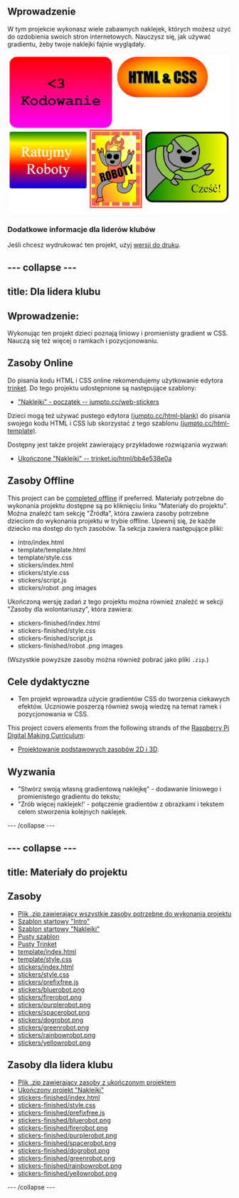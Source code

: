 ## Wprowadzenie

W tym projekcie wykonasz wiele zabawnych naklejek, których możesz użyć do ozdobienia swoich stron internetowych. Nauczysz się, jak używać gradientu, żeby twoje naklejki fajnie wyglądały.

![screenshot](images/stickers-finished.png)

### Dodatkowe informacje dla liderów klubów

Jeśli chcesz wydrukować ten projekt, użyj [wersji do druku](https://projects.raspberrypi.org/en/projects/stickers/print).

## \--- collapse \---

## title: Dla lidera klubu

## Wprowadzenie:

Wykonując ten projekt dzieci poznają liniowy i promienisty gradient w CSS. Nauczą się też więcej o ramkach i pozycjonowaniu.

## Zasoby Online

Do pisania kodu HTML i CSS online rekomendujemy użytkowanie edytora [trinket](https://trinket.io/). Do tego projektu udostępnione są następujące szablony:

* ["Naklejki" - początek -- jumpto.cc/web-stickers](http://jumpto.cc/web-stickers)

Dzieci mogą też używać pustego edytora [(jumpto.cc/html-blank)](http://jumpto.cc/html-blank) do pisania swojego kodu HTML i CSS lub skorzystać z tego szablonu [(jumpto.cc/html-template)](http://jumpto.cc/html-template).

Dostępny jest także projekt zawierający przykładowe rozwiązania wyzwań:

* [Ukończone "Naklejki" -- trinket.io/html/bb4e538e0a](https://trinket.io/html/bb4e538e0a)

## Zasoby Offline

This project can be [completed offline](https://rpf.io/html-offline) if preferred. Materiały potrzebne do wykonania projektu dostępne są po kliknięciu linku "Materiały do projektu". Można znaleźć tam sekcję "Źródła", która zawiera zasoby potrzebne dzieciom do wykonania projektu w trybie offline. Upewnij się, że każde dziecko ma dostęp do tych zasobów. Ta sekcja zawiera następujące pliki:

* intro/index.html
* template/template.html
* template/style.css
* stickers/index.html
* stickers/style.css
* stickers/script.js
* stickers/robot .png images

Ukończoną wersję zadań z tego projektu można również znaleźć w sekcji "Zasoby dla wolontariuszy", która zawiera:

* stickers-finished/index.html
* stickers-finished/style.css
* stickers-finished/script.js
* stickers-finished/robot .png images

(Wszystkie powyższe zasoby można również pobrać jako pliki `.zip`.)

## Cele dydaktyczne

* Ten projekt wprowadza użycie gradientów CSS do tworzenia ciekawych efektów. Uczniowie poszerzą również swoją wiedzę na temat ramek i pozycjonowania w CSS. 

This project covers elements from the following strands of the [Raspberry Pi Digital Making Curriculum](https://rpf.io/curriculum):

* [Projektowanie podstawowych zasobów 2D i 3D](https://www.raspberrypi.org/curriculum/design/creator).

## Wyzwania

* "Stwórz swoją własną gradientową naklejkę" - dodawanie liniowego i promienistego gradientu do tekstu;
* "Zrób więcej naklejek!' - połączenie gradientów z obrazkami i tekstem celem stworzenia kolejnych naklejek.

\--- /collapse \---

## \--- collapse \---

## title: Materiały do projektu

## Zasoby

* [Plik .zip zawierający wszystkie zasoby potrzebne do wykonania projektu](https://rpf.io/p/en/stickers-go)
* [Szablon startowy "Intro"](http://jumpto.cc/web-intro)
* [Szablon startowy "Naklejki"](http://jumpto.cc/web-stickers)
* [Pusty szablon](http://jumpto.cc/trinket-template)
* [Pusty Trinket](http://jumpto.cc/trinket-blank)
* [template/index.html](resources/template-index.html)
* [template/style.css](resources/template-style.css)
* [stickers/index.html](resources/stickers-index.html)
* [stickers/style.css](resources/stickers-style.css)
* [stickers/prefixfree.js](resources/stickers-prefixfree.js)
* [stickers/bluerobot.png](resources/stickers-bluerobot.png)
* [stickers/firerobot.png](resources/stickers-firerobot.png)
* [stickers/purplerobot.png](resources/stickers-purplerobot.png)
* [stickers/spacerobot.png](resources/stickers-spacerobot.png)
* [stickers/dogrobot.png](resources/stickers-dogrobot.png)
* [stickers/greenrobot.png](resources/stickers-greenrobot.png)
* [stickers/rainbowrobot.png](resources/stickers-rainbowrobot.png)
* [stickers/yellowrobot.png](resources/stickers-yellowrobot.png)

## Zasoby dla lidera klubu

* [Plik .zip zawierający zasoby z ukończonym projektem](https://rpf.io/p/en/stickers-go)
* [Ukończony projekt "Naklejki"](https://trinket.io/html/bb4e538e0a)
* [stickers-finished/index.html](resources/stickers-finished-index.html)
* [stickers-finished/style.css](resources/stickers-finished-style.css)
* [stickers-finished/prefixfree.js](resources/stickers-finished-prefixfree.js)
* [stickers-finished/bluerobot.png](resources/stickers-finished-bluerobot.png)
* [stickers-finished/firerobot.png](resources/stickers-finished-firerobot.png)
* [stickers-finished/purplerobot.png](resources/stickers-finished-purplerobot.png)
* [stickers-finished/spacerobot.png](resources/stickers-finished-spacerobot.png)
* [stickers-finished/dogrobot.png](resources/stickers-finished-dogrobot.png)
* [stickers-finished/greenrobot.png](resources/stickers-finished-greenrobot.png)
* [stickers-finished/rainbowrobot.png](resources/stickers-finished-rainbowrobot.png)
* [stickers-finished/yellowrobot.png](resources/stickers-finished-yellowrobot.png)

\--- /collapse \---